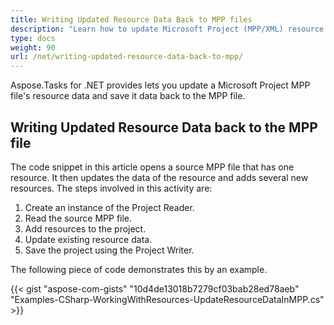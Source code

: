 ```yaml
---
title: Writing Updated Resource Data Back to MPP files
description: "Learn how to update Microsoft Project (MPP/XML) resource fields using Aspose.Tasks for .NET."
type: docs
weight: 90
url: /net/writing-updated-resource-data-back-to-mpp/
---
```


Aspose.Tasks for .NET provides lets you update a Microsoft Project MPP file's resource data and save it data back to the MPP file.

## **Writing Updated Resource Data back to the MPP file**
The code snippet in this article opens a source MPP file that has one resource. It then updates the data of the resource and adds several new resources. The steps involved in this activity are:

1. Create an instance of the Project Reader.
2. Read the source MPP file.
3. Add resources to the project.
4. Update existing resource data.
5. Save the project using the Project Writer.

The following piece of code demonstrates this by an example.

{{< gist "aspose-com-gists" "10d4de13018b7279cf03bab28ed78aeb" "Examples-CSharp-WorkingWithResources-UpdateResourceDataInMPP.cs" >}}
